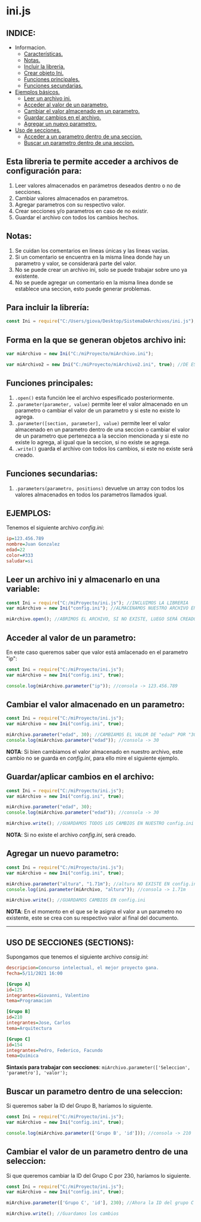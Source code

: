 # ini.js
## INDICE:
* Informacion.
  - <a href="#a1">Características.</a>
  - <a href="#a2">Notas.</a>
  - <a href="#a3">Incluir la libreria.</a>
  - <a href="#a4">Crear objeto Ini.</a>
  - <a href="#a5">Funciones principales.</a>
  - <a href="#a6">Funciones secundarias.</a>
* <a href="#b">Ejemplos básicos.</a>
  - <a href="#b1">Leer un archivo ini.</a>
  - <a href="#b2">Acceder al valor de un parametro.</a>
  - <a href="#b3">Cambiar el valor almacenado en un parametro.</a>
  - <a href="#b4">Guardar cambios en el archivo.</a>
  - <a href="#b5">Agregar un nuevo parametro.</a>
* <a href="#c">Uso de secciones.</a>
  - <a href="#c1">Acceder a un parametro dentro de una seccion.</a>
  - <a href="#c2">Buscar un parametro dentro de una seccion.</a>

<h2 id="a1">Esta libreria te permite acceder a archivos de configuración para:</h2>

1. Leer valores almacenados en parámetros deseados dentro o no de secciones.
2. Cambiar valores almacenados en parametros.
3. Agregar parametros con su respectivo valor.
4. Crear secciones y/o parametros en caso de no existir.
5. Guardar el archivo con todos los cambios hechos.

<h2 id="a2">Notas:</h2>

1. Se cuidan los comentarios en lineas únicas y las lineas vacias.
2. Si un comentario se encuentra en la misma linea donde hay un parametro y valor, se considerará parte del valor.
3. No se puede crear un archivo ini, solo se puede trabajar sobre uno ya existente.
4. No se puede agregar un comentario en la misma linea donde se establece una seccion, esto puede generar problemas.

<h2 id="a3">Para incluir la librería:</h2>

```javascript
const Ini = require("C:/Users/giova/Desktop/SistemaDeArchivos/ini.js");
```

<h2 id="a4">Forma en la que se generan objetos archivo ini:</h2>

```javascript
var miArchivo = new Ini("C:/miProyecto/miArchivo.ini");

var miArchivo2 = new Ini("C:/miProyecto/miArchivo2.ini", true); //DE ESTA FORMA, NO SERÁ NECESARIO LLAMAR LA FUNCION .open()
```

<h2 id="a5">Funciones principales:</h2>

1. ```.open()``` esta función lee el archivo espesificado posteriormente.
2. ```.parameter(parameter, value)``` permite leer el valor almacenado en un parametro o cambiar el valor de un parametro y si este no existe lo agrega.
3. ```.parameter([section, parameter], value)``` permite leer el valor almacenado en un parametro dentro de una seccion o cambiar el valor de un parametro que pertenezca a la seccion mencionada y si este no existe lo agrega, al igual que la seccion, si no existe se agrega.
4. ```.write()``` guarda el archivo con todos los cambios, si este no existe será creado.

<h2 id="a6">Funciones secundarias:</h2>

1. ```.parameters(parametro, positions)``` devuelve un array con todos los valores almacenados en todos los parametros llamados igual.

<h2 id="b">EJEMPLOS:</h2>

Tenemos el siguiente archivo _config.ini_:
```ini
ip=123.456.789
nombre=Juan Gonzalez
edad=22
color=#333
saludar=si
```

<h2 id="b1">Leer un archivo ini y almacenarlo en una variable:</h2>

```javascript
const Ini = require("C:/miProyecto/ini.js"); //INCLUIMOS LA LIBRERIA
var miArchivo = new Ini("config.ini"); //ALMACENAMOS NUESTRO ARCHIVO EN UNA VARIABLE

miArchivo.open(); //ABRIMOS EL ARCHIVO, SI NO EXISTE, LUEGO SERÁ CREADO CUANDO SE EJECUTE .write()
```

<h2 id="b2">Acceder al valor de un parametro:</h2>

En este caso queremos saber que valor está amlacenado en el parametro "ip":
```javascript
const Ini = require("C:/miProyecto/ini.js");
var miArchivo = new Ini("config.ini", true);

console.log(miArchivo.parameter("ip")); //consola -> 123.456.789
```

<h2 id="b3">Cambiar el valor almacenado en un parametro:</h2>

```javascript
const Ini = require("C:/miProyecto/ini.js");
var miArchivo = new Ini("config.ini", true);

miArchivo.parameter("edad", 30); //CAMBIAMOS EL VALOR DE "edad" POR "30"
console.log(miArchivo.parameter("edad")); //consola -> 30
```
__NOTA__: Si bien cambiamos el valor almacenado en nuestro archivo, este cambio no se guarda en _config.ini_, para ello mire el siguiente ejemplo.

<h2 id="b4">Guardar/aplicar cambios en el archivo:</h2>

```javascript
const Ini = require("C:/miProyecto/ini.js");
var miArchivo = new Ini("config.ini", true);

miArchivo.parameter("edad", 30);
console.log(miArchivo.parameter("edad")); //consola -> 30

miArchivo.write(); //GUARDAMOS TODOS LOS CAMBIOS EN NUESTRO config.ini
```

__NOTA__: Si no existe el archivo _config.ini_, será creado.
<h2 id="b5">Agregar un nuevo parametro:</h2>

```javascript
const Ini = require("C:/miProyecto/ini.js");
var miArchivo = new Ini("config.ini", true);

miArchivo.parameter("altura", "1.71m"); //altura NO EXISTE EN config.ini POR LO QUE SE AGREGARÁ AL FINAL
console.log(ini.parameter(miArchivo, "altura")); //consola -> 1.71m

miArchivo.write(); //GUARDAMOS CAMBIOS EN config.ini
```
__NOTA__: En el momento en el que se le asigna el valor a un parametro no existente, este se crea con su respectivo valor al final del documento.

<hr>

<h2 id="c">USO DE SECCIONES (SECTIONS):</h2>

Supongamos que tenemos el siguiente archivo _consig.ini_:
```ini
descripcion=Concurso intelectual, el mejor proyecto gana.
fecha=5/11/2021 16:00

[Grupo A]
id=125
integrantes=Giovanni, Valentino
tema=Programacion

[Grupo B]
id=210
integrantes=Jose, Carlos
tema=Arquitectura

[Grupo C]
id=154
integrantes=Pedro, Federico, Facundo
tema=Química
```
__Sintaxis para trabajar con secciones__: ```miArchivo.parameter(['Seleccion', 'parametro'], 'valor');```
<h2 id="c1">Buscar un parametro dentro de una seleccion:</h2>

Si queremos saber la ID del Grupo B, haríamos lo siguiente.
```javascript
const Ini = require("C:/miProyecto/ini.js");
var miArchivo = new Ini("config.ini", true);

console.log(miArchivo.parameter(['Grupo B', 'id'])); //consola -> 210
```
<h2 id="c2">Cambiar el valor de un parametro dentro de una seleccion:</h2>

Si que queremos cambiar la ID del Grupo C por 230, haríamos lo siguiente.
```javascript
const Ini = require("C:/miProyecto/ini.js");
var miArchivo = new Ini("config.ini", true);

miArchivo.parameter(['Grupo C', 'id'], 230); //Ahora la ID del grupo C es 230

miArchivo.write(); //Guardamos los cambios
```
